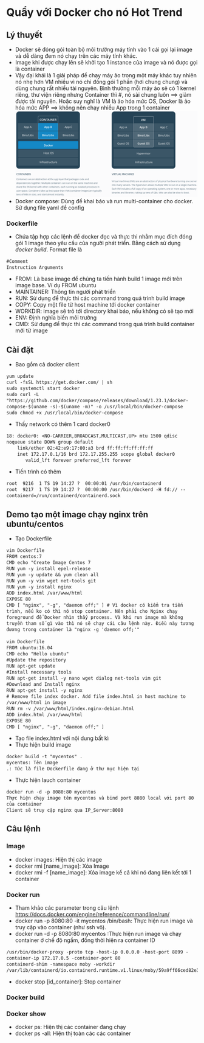 # Quẩy với Docker cho nó Hot Trend
## Lý thuyết
- Docker sẽ đóng gói toàn bộ môi trường máy tính vào 1 cái gọi lại image và dễ dàng đem nó chạy trên các máy tính khác.
- Image khi được chạy lên sẽ khởi tạo 1 instance của image và nó được gọi là container
- Vậy đại khái là 1 giải pháp để chạy máy ảo trong một máy khác  tuy nhiên nó nhẹ hơn VM nhiều vì nó chỉ đống gói 1 phần (hơi chung chung) và dùng chung rất nhiều tài nguyên. Bình thường mỗi máy ảo sẽ có 1 kernel riêng, thư viện riêng nhưng Container thì #, nó sài chung luôn ==> giảm được tài nguyên. Hoặc suy nghĩ là VM là ảo hóa mức OS, Docker là ảo hóa mức APP ==> không nên chạy nhiều App trong 1 container
 ![img](images/dockervsvm.png)
 - Docker compose: Dùng để khai báo và run multi-container cho docker. Sử dụng file yaml để config
 ### Dockerfile
- Chứa tập hợp các lệnh để docker đọc và thực thi nhằm mục đích đóng gói 1 image theo yêu cầu của người phát triển. Bằng cách sử dụng *docker build*. Format file là
```
#Comment
Instruction Arguments
```
- FROM: Là base image để chúng ta tiến hành build 1 image mới trên image base. Ví dụ FROM ubuntu
- MAINTAINER: Thông tin người phát triển
- RUN: Sử dụng để thực thi các command trong quá trình build image
- COPY: Copy một file từ host machine tới docker container
- WORKDIR: image sẽ trỏ tới directory khai báo, nếu không có sẽ tạo mới
- ENV: Định nghĩa biến môi trường
- CMD: Sử dụng để thực thi các command trong quá trình build container mới từ image
## Cài đặt
- Bao gồm cả docker client
```
yum update
curl -fsSL https://get.docker.com/ | sh
sudo systemctl start docker
sudo curl -L "https://github.com/docker/compose/releases/download/1.23.1/docker-compose-$(uname -s)-$(uname -m)" -o /usr/local/bin/docker-compose
sudo chmod +x /usr/local/bin/docker-compose
```
- Thấy network có thêm 1 card docker0
```
18: docker0: <NO-CARRIER,BROADCAST,MULTICAST,UP> mtu 1500 qdisc noqueue state DOWN group default 
    link/ether 02:42:e9:17:00:a3 brd ff:ff:ff:ff:ff:ff
    inet 172.17.0.1/16 brd 172.17.255.255 scope global docker0
       valid_lft forever preferred_lft forever
```
- Tiến trình có thêm
```
root  9216  1 TS 19 14:27 ?  00:00:01 /usr/bin/containerd
root  9217  1 TS 19 14:27 ?  00:00:00 /usr/bin/dockerd -H fd:// --containerd=/run/containerd/containerd.sock
```
## Demo tạo một image chạy nginx trên ubuntu/centos
- Tạo Dockerfile
```
vim Dockerfile
FROM centos:7
CMD echo "Create Image Centos 7
RUN yum -y install epel-release
RUN yum -y update && yum clean all
RUN yum -y vim wget net-tools git
RUN yum -y install nginx
ADD index.html /var/www/html
EXPOSE 80 
CMD [ "nginx", "-g", "daemon off;" ] # Vì docker có kiểm tra tiến trình, nếu ko có thì nó stop container. Nên phải cho Nginx chạy foreground để Docker nhìn thấy process. Và khi run image mà không truyền tham số gì vào thì nó sẽ chạy cái câu lệnh này. Điều này tương đương trong container là "nginx -g 'daemon off;'"

vim Dockerfile
FROM ubuntu:16.04
CMD echo "Hello ubuntu"
#Update the repository
RUN apt-get update
#Install necessary tools
RUN apt-get install -y nano wget dialog net-tools vim git
#Download and Install nginx
RUN apt-get install -y nginx
# Remove file index docker. Add file index.html in host machine to /var/www/html in image
RUN rm -v /var/www/html/index.nginx-debian.html
ADD index.html /var/www/html
EXPOSE 80
CMD [ "nginx", "-g", "daemon off;" ]
```
- Tạo file index.html với nội dung bất kì
- Thực hiện build image
```
docker build -t "mycentos" .
mycentos: Tên image
.: Tức là file Dockerfile đang ở thư mục hiện tại
```
- Thực hiện lauch container
```
docker run -d -p 8080:80 mycentos
Thực hiện chạy image tên mycentos và bind port 8080 local với port 80 của container
Client sẽ truy cập nginx qua IP_Server:8080
```
## Câu lệnh
### Image
- docker images: Hiện thị các image
- docker rmi [name_image]: Xóa Image
- docker rmi -f [name_image]: Xóa image kể cả khi nó đang liên kết tới 1 container
### Docker run
- Tham khảo các parameter trong câu lệnh https://docs.docker.com/engine/reference/commandline/run/
- docker run -p 8080:80 -it mycentos /bin/bash: Thực hiện run image và truy cập vào container (như ssh vô). 
- docker run -d -p 8080:80 mycentos :Thực hiện run image và chạy container ở chế độ ngầm, đồng thời hiện ra container ID
```
/usr/bin/docker-proxy -proto tcp -host-ip 0.0.0.0 -host-port 8899 -container-ip 172.17.0.5 -container-port 80
containerd-shim -namespace moby -workdir /var/lib/containerd/io.containerd.runtime.v1.linux/moby/59a9ff66ced82e3294bbf92a1bddc579a643c
```
- docker stop [id_container]: Stop  container
### Docker build
### Docker show
- docker ps: Hiện thị các container đang chạy
- docker ps -all: Hiện thị toàn các các container


